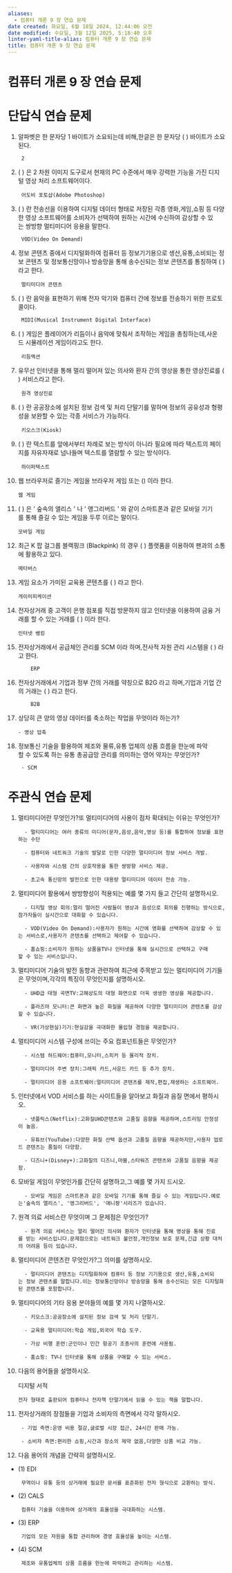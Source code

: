 ```yaml
---
aliases:
  - 컴퓨터 개론 9 장 연습 문제
date created: 화요일, 6월 18일 2024, 12:44:06 오전
date modified: 수요일, 3월 12일 2025, 5:18:40 오후
linter-yaml-title-alias: 컴퓨터 개론 9 장 연습 문제
title: 컴퓨터 개론 9 장 연습 문제
---
```


# 컴퓨터 개론 9 장 연습 문제

# 단답식 연습 문제

1. 알파벳은 한 문자당 1 바이트가 소요되는데 비해,한글은 한 문자당 ( ) 바이트가 소요된다.

		2
2. ( ) 은 2 차원 이미지 도구로서 현재의 PC 수준에서 매우 강력한 기능을 가진 디지털 영상 처리 소프트웨어이다.

		어도비 포토샵(Adobe Photoshop)
3. ( ) 란 전송선을 이용하여 디지털 데이터 형태로 저장된 각종 영화,게임,쇼핑 등 다양한 영상 소프트웨어를 소비자가 선택하여 원하는 시간에 수신하여 감상할 수 있는 쌍방향 멀티미디어 응용을 말한다.

		VOD(Video On Demand)
4. 정보 콘텐츠 중에서 디지털화하여 컴퓨터 등 정보기기용으로 생산,유통,소비되는 정보 콘텐츠 및 정보통신망이나 방송망을 통해 송수신되는 정보 콘텐츠를 통칭하여 ( ) 라고 한다.

		멀티미디어 콘텐츠
5. ( ) 란 음악을 표현하기 위해 전자 악기와 컴퓨터 간에 정보를 전송하기 위한 프로토콜이다.

		MIDI(Musical Instrument Digital Interface)
6. ( ) 게임은 플레이어가 리듬이나 음악에 맞춰서 조작하는 게임을 총칭하는데,사운드 시뮬레이션 게임이라고도 한다.

		리듬액션
7. 유무선 인터넷을 통해 멀리 떨어져 있는 의사와 환자 간의 영상을 통한 영상진료를 ( ) 서비스라고 한다.

		원격 영상진료 
8. ( ) 란 공공장소에 설치된 정보 검색 및 처리 단말기를 말하며 정보의 공유성과 형평성을 보완할 수 있는 각종 서비스가 가능하다.

		키오스크(Kiosk)
9. ( ) 란 텍스트를 앞에서부터 차례로 보는 방식이 아니라 필요에 따라 텍스트의 페이지를 자유자재로 넘나들며 텍스트를 열람할 수 있는 방식이다.

		하이퍼텍스트 
10. 웹 브라우저로 즐기는 게임을 브라우저 게임 또는 () 이라 한다.

		웹 게임
11. ( ) 은 ' 숲속의 앨리스 ' 나 ' 앵그리버드 ' 와 같이 스마트폰과 같은 모바일 기기를 통해 즐길 수 있는 게임을 두루 이르는 말이다.

		모바일 게임
12. 최근 K 팝 걸그룹 블랙핑크 (Blackpink) 의 경우 ( ) 플랫품을 이용하여 팬과의 소통에 활용하고 있다.

		메타버스
13. 게임 요소가 가미된 교육용 콘텐츠를 ( ) 라고 한다.

		게이미피케이션
14. 전자상거래 중 고객이 은행 점포를 직접 방문하지 않고 인터넷을 이용하여 금융 거래를 할 수 있는 거래를 ( ) 이라 한다.

		인터넷 뱅킹 
15. 전자상거래에서 공급체인 관리를 SCM 이라 하며,전사적 자원 관리 시스템을 ( ) 라고 한다.

			ERP
16. 전자상거래에서 기업과 정부 간의 거래를 약칭으로 B2G 라고 하며,기업과 기업 간의 거래는 ( ) 라고 한다.

			B2B
17. 상당히 큰 양의 영상 데이터를 축소하는 작업을 무엇이라 하는가?

		- 영상 압축

18. 정보통신 기술을 활용하여 제조와 물류,유통 업체의 상품 흐름을 한눈에 파악할 수 있도록 하는 유통 총공급망 관리를 의미하는 영어 약자는 무엇인가?

		 - SCM

# 주관식 연습 문제

1. 멀티미디어란 무엇인가?또 멀티미디어의 사용이 점차 확대되는 이유는 무엇인가?

		 - 멀티미디어는 여러 종류의 미디어(문자,음성,음악,영상 등)를 통합하여 정보를 표현하는 수단

		 - 컴퓨터와 네트워크 기술의 발달로 인한 다양한 멀티미디어 정보 서비스 개발.

		 - 사용자와 시스템 간의 상호작용을 통한 쌍방향 서비스 제공.

		 - 초고속 통신망의 발전으로 인한 대용량 멀티미디어 데이터 전송 가능.

2. 멀티미디어 활용에서 쌍방향성이 적용되는 예를 몇 가지 들고 간단히 설명하시오.

		 - 디지털 영상 회의:멀리 떨어진 사람들이 영상과 음성으로 회의를 진행하는 방식으로,참가자들이 실시간으로 대화할 수 있습니다.

		 - VOD(Video On Demand):사용자가 원하는 시간에 영화를 선택하여 감상할 수 있는 서비스로,사용자가 콘텐츠를 선택하고 제어할 수 있습니다.

		 - 홈쇼핑:소비자가 원하는 상품을TV나 인터넷을 통해 실시간으로 선택하고 구매할 수 있는 서비스입니다.

3. 멀티미디어 기술의 발전 동향과 관련하여 최근에 주목받고 있는 멀티미디어 기기들은 무엇이며,각각의 특징이 무엇인지를 설명하시오.

		 - UHD급 대형 곡면TV:고해상도의 대형 화면으로 더욱 생생한 영상을 제공합니다.

		 - 플라즈마 모니터:큰 화면과 높은 화질을 제공하여 다양한 멀티미디어 콘텐츠를 감상할 수 있습니다.

		 - VR(가상현실)기기:현실감을 극대화한 몰입형 경험을 제공합니다.

4. 멀티미디어 시스템 구성에 쓰이는 주요 컴포넌트들은 무엇인가?

		 - 시스템 하드웨어:컴퓨터,모니터,스피커 등 물리적 장치.

		 - 멀티미디어 주변 장치:그래픽 카드,사운드 카드 등 추가 장치.

		 - 멀티미디어 응용 소프트웨어:멀티미디어 콘텐츠를 제작,편집,재생하는 소프트웨어.

5. 인터넷에서 VOD 서비스를 하는 사이트들을 알아보고 화질과 음질 면에서 평하시오.

		 - 넷플릭스(Netflix):고화질UHD콘텐츠와 고품질 음향을 제공하며,스트리밍 안정성이 높음.

		 - 유튜브(YouTube):다양한 화질 선택 옵션과 고품질 음향을 제공하지만,사용자 업로드 콘텐츠는 품질이 다양함.

		 - 디즈니+(Disney+):고화질의 디즈니,마블,스타워즈 콘텐츠와 고품질 음향을 제공함.

6. 모바일 게임이 무엇인가를 간단히 설명하고,그 예를 몇 가지 드시오.

		 - 모바일 게임은 스마트폰과 같은 모바일 기기를 통해 즐길 수 있는 게임입니다.예로는'숲속의 앨리스', '앵그리버드', '애니팡'시리즈가 있습니다.

7. 원격 의료 서비스란 무엇이며 그 문제점은 무엇인가?

		 - 원격 의료 서비스는 멀리 떨어진 의사와 환자가 인터넷을 통해 영상을 통해 진료를 받는 서비스입니다.문제점으로는 네트워크 불안정,개인정보 보호 문제,긴급 상황 대처의 어려움 등이 있습니다.

8. 멀티미디어 콘텐츠란 무엇인가?그 의미를 설명하시오.

		 - 멀티미디어 콘텐츠는 디지털화하여 컴퓨터 등 정보 기기용으로 생산,유통,소비되는 정보 콘텐츠를 말합니다.이는 정보통신망이나 방송망을 통해 송수신되는 모든 디지털화된 콘텐츠를 포함합니다.

9. 멀티미디어의 기타 응용 분야들의 예를 몇 가지 나열하시오.

		 - 키오스크:공공장소에 설치된 정보 검색 및 처리 단말기.

		 - 교육용 멀티미디어:학습 게임,외국어 학습 도구.

		 - 가상 비행 훈련:군인이나 민간 항공기 조종사의 훈련에 사용됨.

		 - 홈쇼핑: TV나 인터넷을 통해 상품을 구매할 수 있는 서비스.

10. 다음의 용어들을 설명하시오.

	 디지털 서적

		전자 형태로 출판되어 컴퓨터나 전자책 단말기에서 읽을 수 있는 책을 말합니다.

11. 전자상거래의 장점들을 기업과 소비자의 측면에서 각각 말하시오.

		 - 기업 측면:운영 비용 절감,글로벌 시장 접근, 24시간 판매 가능.

		 - 소비자 측면:편리한 쇼핑,시간과 장소의 제약 없음,다양한 상품 비교 가능.

12. 다음 용어의 개념을 간략히 설명하시오.

 - (1) EDI

		무역이나 유통 등의 상거래에 필요한 문서를 표준화된 전자 형식으로 교환하는 방식.

 - (2) CALS

		컴퓨터 기술을 이용하여 상거래의 효율성을 극대화하는 시스템.

 - (3) ERP

		기업의 모든 자원을 통합 관리하여 경영 효율성을 높이는 시스템.

 - (4) SCM

		제조와 유통업체의 상품 흐름을 한눈에 파악하고 관리하는 시스템.
